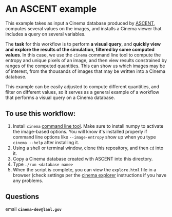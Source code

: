 # An ASCENT example

This example takes as input a Cinema database produced by [ASCENT](https://github.com/Alpine-DAV/ascent), computes several values on the images, and installs a Cinema viewer that includes a query on several variables.

The **task** for this workflow is to perform **a visual query**, and **quickly view and explore the results of the simulation, filtered by some computed values**. In this case, we use the `cinema` command line tool to compute the entropy and unique pixels of an image, and then view results constrained by ranges of the computed quantities. This can show us which images may be of interest, from the thousands of images that may be written into a Cinema database. 

This example can be easily adjusted to compute different quantities, and filter on different values, so it serves as a general example of a workflow that performs a visual query on a Cinema database.

## To use this workflow:

1. Install `cinema` [command line tool](https://github.com/cinemascience/cinema_lib). Make sure to install numpy to activate the image-based options. You will know it's installed properly if command line options like `--image-entropy` show up when you type `cinema --help` after installing it.
2. Using a shell or terminal window, clone this repository, and then `cd` into it.
3. Copy a Cinema database created with ASCENT into this directory.
4. Type `./run <database name>`
5. When the script is complete, you can view the `explore.html` file in a browser (check settings per the [cinema explorer](https://github.com/cinemascience/cinema_explorer) instructions if you have any problems.

## Questions

email **`cinema-dev@lanl.gov`**



